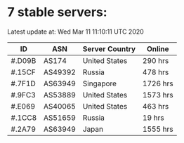 # 7 stable servers:

Latest update at: Wed Mar 11 11:10:11 UTC 2020

| ID | ASN | Server Country | Online |
| -- | --- | -------------- | ------ |
| #.D09B | AS174 | United States | 290 hrs |
| #.15CF | AS49392 | Russia | 478 hrs |
| #.7F1D | AS63949 | Singapore | 1726 hrs |
| #.9FC3 | AS53889 | United States | 1573 hrs |
| #.E069 | AS40065 | United States | 463 hrs |
| #.1CC8 | AS51659 | Russia | 19 hrs |
| #.2A79 | AS63949 | Japan | 1555 hrs |

